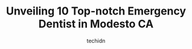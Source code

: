 ---
layout: ampstory
image: https://i0.wp.com/www.depkes.org/wp-content/uploads/2023/06/emergency-dentist-0-in-modesto-ca-1685830140.jpeg?resize=640,853
author: techidn
featured: false
description: Discover the impressive array of Emergency Dentist options in Modesto CA, where you can find 10 of the largest Emergency Dentist establishments in the area. From renowned classics to hidden 
title: Unveiling 10 Top-notch Emergency Dentist in Modesto CA
cover:
   title: Unveiling 10 Top-notch Emergency Dentist in Modesto CA
   subtitle: Rickpate
   background: https://www.depkes.org/wp-content/uploads/2023/06/emergency-dentist-0-in-modesto-ca-1685830140.jpeg

pages: 
 - layout: thirds
   top: <h1>#1 Western Dental & Orthodontics</h1>
   bottom: "<p>Theres a dental assistant named Nina that really helped me more than once, she had great people skills made me feel very comfortable & helped me start braces the same </p>"
   background: https://www.depkes.org/wp-content/uploads/2023/06/emergency-dentist-1-in-modesto-ca-1685830140.jpeg
   backgroundblur: true
 - layout: thirds
   top: <h1>#2 Pelandale Dental Care</h1>
   bottom: "<p>I recommend 100%.I do not like going to the dentist I have extreme anxiety but they take care of me. They let me know step-by-step what they are doing to me and walk me t</p>"
   background: https://www.depkes.org/wp-content/uploads/2023/06/emergency-dentist-2-in-modesto-ca-1685830140.jpeg
   cta:
      link: https://www.depkes.org/blog/unveiling-10-top-notch-emergency-dentist-in-modesto-ca/
      text: Unveiling 10 Top-notch Emergency Dentist in Modesto CA
 - layout: thirds
   top: <h1>#3 Signature Dental</h1>
   bottom: "<p>1633 E Hatch Rd, Modesto, CA 95351, United States</p>"
   background: https://www.depkes.org/wp-content/uploads/2023/06/emergency-dentist-3-in-modesto-ca-1685830141.jpeg
   cta:
      link: https://www.depkes.org/blog/unveiling-10-top-notch-emergency-dentist-in-modesto-ca/
      text: Unveiling 10 Top-notch Emergency Dentist in Modesto CA
 - layout: thirds
   top: <h1>#4 ProSmile Family Dental</h1>
   bottom: "<p>3430 Tully Rd Ste 21, Modesto, CA 95350, United States</p>"
   background: https://images.unsplash.com/photo-1614648718611-0635f29016cb?ixlib=rb-4.0.3&ixid=MnwxMjA3fDB8MHxwaG90by1wYWdlfHx8fGVufDB8fHx8&auto=format&fit=crop&w=640&h=853&q=80
   cta:
      link: https://www.depkes.org/blog/unveiling-10-top-notch-emergency-dentist-in-modesto-ca/
      text: Unveiling 10 Top-notch Emergency Dentist in Modesto CA
 - layout: thirds
   top: <h1>#5 Aspen Dental</h1>
   bottom: "<p>3900 Sisk Rd Suite O, Modesto, CA 95356, United States</p>"
   background: https://images.unsplash.com/photo-1567095761054-7a02e69e5c43?ixlib=rb-4.0.3&ixid=MnwxMjA3fDB8MHxwaG90by1wYWdlfHx8fGVufDB8fHx8&auto=format&fit=crop&w=640&h=853&q=80
   cta:
      link: https://www.depkes.org/blog/unveiling-10-top-notch-emergency-dentist-in-modesto-ca/
      text: Unveiling 10 Top-notch Emergency Dentist in Modesto CA
 - layout: thirds
   top: <h1>#6 Paragon Dental - Best Family Dentist | Emergency Dental Care</h1>
   bottom: "<p>1108 Oakdale Rd Suite A, Modesto, CA 95355, United States</p>"
   background: https://images.unsplash.com/photo-1604871000636-074fa5117945?ixlib=rb-4.0.3&ixid=MnwxMjA3fDB8MHxwaG90by1wYWdlfHx8fGVufDB8fHx8&auto=format&fit=crop&w=640&h=853&q=80
   cta:
      link: https://www.depkes.org/blog/unveiling-10-top-notch-emergency-dentist-in-modesto-ca/
      text: Unveiling 10 Top-notch Emergency Dentist in Modesto CA
 - layout: thirds
   top: <h1>#7 Accord Dental</h1>
   bottom: "<p>4120 Dale Rd #6, Modesto, CA 95356, United States</p>"
   background: https://images.unsplash.com/photo-1564951434112-64d74cc2a2d7?ixlib=rb-4.0.3&ixid=MnwxMjA3fDB8MHxwaG90by1wYWdlfHx8fGVufDB8fHx8&auto=format&fit=crop&w=640&h=853&q=80
   cta:
      link: https://www.depkes.org/blog/unveiling-10-top-notch-emergency-dentist-in-modesto-ca/
      text: Unveiling 10 Top-notch Emergency Dentist in Modesto CA
 - layout: thirds
   middle: Continue reading...
   background: https://images.unsplash.com/photo-1574169208507-84376144848b?ixlib=rb-4.0.3&ixid=MnwxMjA3fDB8MHxwaG90by1wYWdlfHx8fGVufDB8fHx8&auto=format&fit=crop&w=640&h=853&q=80
   cta:
      link: https://www.depkes.org/blog/unveiling-10-top-notch-emergency-dentist-in-modesto-ca/
      text: Unveiling 10 Top-notch Emergency Dentist in Modesto CA
      
---
